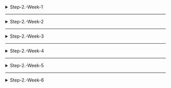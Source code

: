<details>
<summary>Step-2.-Week-1</summary>
<div>

## 카카오 테크 캠퍼스 2단계 - FE - 1주차 클론 과제

</br>

## **과제명**
```
1. 쇼핑몰 웹사이트 탐색을 통한 페이지 구성
2. UI 컴포넌트의 명칭과 사용법 익히기
```
</br>


## ✅**과제 1.**

✅**페이지 구성**

**1. 메인 페이지**

- **핵심기능**
  1) 상품 목록
  2) 검색 기능
  3) 로그인 기능
- **기능 상세 설명**
  1) 상품 상세 정보 : 상품의 상세 정보(사진, 설명, 가격 등을 제공하는) 제공 및 상품 결과 페이지로 이동
  2) 상품 검색 기능 : 사용자가 원하는 상품을 검색할 수 있는 기능. 상품 검색 페이지로 이동
  3) 로그인 기능 : 로그인 페이지로 이동
- **인터페이스 요구사항**
  1) 검색 버튼
  2) 상품 추천 (실시간 인기 상품, 인기 검색어)
  3) 개인화
  4) 상품 카테고리

**2. 로그인 페이지**

- **핵심기능**
  1) 사용자 인증
  2) 계정 관리 (아이디, 비밀번호 찾기 / 회원가입)
- **기능 상세 설명**
  1) 사용자 인증 (로그인) : 사용자의아이디와 비밀번호로 사용자의 신원 확인 및 인증을 하는 기능
  2) 계정 관리 : 페이지에서 회원가입 링크와 아이디 / 비밀번호 찾기 혹은 재설정 링크 제공
- **인터페이스 요구사항**
  1) 아이디(이메일), 비밀번호 입력
  2) 로그인 버튼
  3) 에러 및 안내 메시지 (해결 방법 안내)
  4) 회원 가입 및 비밀번호 재설정 버튼

**3. 회원가입 페이지**

- **핵심기능**
  1) 신규 회원 정보 등록
  2) 약관 동의
- **기능 상세 설명**
  1) 신규 회원 정보 등록 : 가입 양식을 제공하여 새로운 사용자가 회원으로 등록할 수 있는 기능 제공
  2) 약관 동의 : 사용자에게 서비스 이용 약관, 개인정보 처리 방침 등에 대한 정보 및 동의하는 체크박스 제공
- **인터페이스 요구사항**
  1) 약관 및 개인정보 동의
  2) 가입 양식
  3) 아이디, 비밀번호 중복 확인
  4) 비밀번호 보안 요구 사항
  5) 에러 및 안내 메시지 (해결 방법 안내)
  6) 가입 버튼

**4. 상품 검색 페이지**

- **핵심기능**
  1) 상품 목록
  2) 최근 검색 
  3) 인기 키워드
- **기능 상세 설명**
  1) 상품 목록 : 사용자가 입력한 검색어와 관련된 상품들을 나열
  2) 최근 검색 : 최근 검색한 상품들을 나열하여 사용자에게 편의성 제공
  3) 인기 키워드 : 실시간 인기 키워드를 제공해 현 트렌드나 인기 상품에 대한 정보 제공
- **인터페이스 요구사항**
  1) 페이지 상단에 검색창 배치
  2) 상품명, 카테고리, 브랜드 등의 다양한 검색 옵션
  3) 정렬 및 필터링

**5. 개별 상품 페이지**

- **핵심기능**
  1) 상품 세부 정보 제공 (상품 관련 정보, 할인 정보, 리뷰 등)
  2) 옵션 선택 및 구매
  3) 관련 상품 추천
- **기능 상세 설명**
  1) 상품 세부 정보 제공 : 상품에 대한 자세한 정보 표시. 고화질 상품 이미지, 상품 이름, 가격, 할인 정보 등을 제공
  2) 옵션 선택 및 구매 : 사용자에게 상품의 다양한 옵션(개수, 색상 등)을 조절할 수 있는 기능을 제공 (장바구니 기능 포함)
  3) 관련 상품 추천 : 관련 상품이나 유사 상품을 추천
- **인터페이스 요구사항**
  1) 상품 상세 정보
  2) 상품 선택 옵션
  3) 상품 리뷰
  4) 관련, 추천 상품
  5) 장바구니 담기 버튼
  6) 구매하기 버튼

**6. 결제 페이지**

- **핵심기능**
  1) 결제 정보 입력
  2) 결제 수단 선택
- **기능 상세 설명**
  1) 결제 정보 입력 : 사용자가 결제에 필요한 정보를 입력
  2) 결제 수단 선택 : 사용자에게 다양한 결제 수단을 선택할 수 있는 기능 제공 (신용카드, 체크카드, 앱 결제 등)
- **인터페이스 요구사항**
  1) 주문 상품 요약
  2) 결제 정보 입력 (주소, 연락처, 수령인, 결제 수단 등)
  3) 쿠폰, 적립금 적용
  4) 최종 결제 금액 확인 (상품 합산 금액, 할인 금액, 배송비 등 포함)
  5) 결제 버튼

**7. 결제 완료 페이지**

- **핵심기능**
  1) 주문 상세 정보
- **기능 상세 설명**
  1) 주문 상세 정보 : 사용자에게 주문이 성공적으로 완료되었는지 안내, 추가로 주문 번호, 상품 목록, 가격 수량 등 정보 제공
- **인터페이스 요구사항**
  1) 주문 상품 요약
  2) 결제 정보 요약
  3) 주문 상태 안내
  4) 메인 페이지 버튼

**8. 장바구니 페이지**

- **핵심기능**
  1) 상품 추가 및 삭제
  2) 상품 정보, 가격 확인 (할인 정보 제공)
  3) 상품 수량 조절
- **기능 상세 설명**
  1) 상품 추가 및 삭제 : 사용자가 상품을 장바구니에 추가 혹은 삭제할 수 있는 버튼 제공
  2) 상품 정보, 가격 확인 : 장바구니에 담긴 각 상품의 정보와 가격 제공 (총 가격과 쿠폰, 이벤트로 인한 할인 정보 제공)
  3) 상품 수량 조절 : 장바구니 페이지에서 상품의 수량을 조절할 수 있는 버튼 제공
- **인터페이스 요구사항**
  1) 장바구니 목록
  2) 상품 수량 조절 버튼
  3) 할인 적용 가능 여부
  4) 메인 페이지 버튼
  5) 주문하기 버튼

✅**디렉터리 구조**

| 폴더명 | 역할 |
| ----- | ----- |
| public | 프로젝트에서 정적인 파일들을 저장하는 파일 |
| apis | api와 관련된 코드를 포함하는 파일 |
| assets | 프로젝트에서 사용할 리소스 파일 |
| components | 프로젝트에서 사용되는 리액트 컴포넌트를 포함하는 파일 |
| context | context 관련 코드 파일 |
| pages | 각 페이지에 대한 코드 파일 |
| styles | css 파일 |
| utils | 유틸리티 코드와 함수들을 포함하는 파일 |

</br>

✅**과제 2.**
```
프론트 개발자가 다른 프론트 개발자와 소통 및 UI 디자이너와 소통하는데 필수적인 UI 컴포넌트의 명칭과 사용법을 익힙니다.
수업시간에 배운 컴포넌트의 명칭과 사용법 이외에 대표적인 UI 라이브러리 홈페이지를 조사해보면 수많은 컴포넌트가 어떤식으로 동작하는지 확인할 수 있습니다.
리액트 프로젝트를 생성하고, 토스트, 브래드크럼, 캐러셀, 라디오버튼, 토글버튼, 체크리스트를 UI 라이브러리가 아닌 자신만의 방식으로 스타일링하고 상태 관리를 적용해 코드를 작성하세요.
작성된 코드는 레퍼지토리에 업로드하여 멘토님에게 전달해주세요.
```
</br>
✅**과제 3.**
```
각 컴포넌트를 시현해 볼 수 있는 페이지를 만드세요. 
하나의 페이지에 모든 컴포넌트를 둬도 좋고, 각 페이지별로 분리해도 괜찮습니다.
```
</br>
## **과제 상세 : 수강생들이 과제를 진행할 때, 유념해야할 것**
```
1. README.md 파일은 동료 개발자에게 프로젝트에 쉽게 랜딩하도록 돕는 중요한 소통 수단입니다. 
해당 프로젝트에 대해 아무런 지식이 없는 동료들에게 설명하는 것처럼 쉽고, 간결하게 작성해주세요.
2. 좋은 개발자는 디자이너, 기획자, 마케터 등 여러 포지션에 있는 분들과 소통을 잘합니다. 
UI 컴포넌트의 명칭과 이를 구현하는 능력은 필수적인 커뮤니케이션 스킬이자 필요사항이니 어떤 상황에서 해당 컴포넌트를 사용하면 좋을지 고민하며 코드를 작성해보세요.
```
</br>
## **코드리뷰 관련: PR시, 아래 내용을 포함하여 코멘트 남겨주세요.**
**1. PR 제목과 내용을 아래와 같이 작성 해주세요.**
>- PR 제목 : 부산대FE_라이언_1주차 과제

</br>

</div>
</details>

---

<details>
<summary>Step-2.-Week-2</summary>
<div>

## 카카오 테크 캠퍼스 2단계 - FE - 2주차 클론 과제
</br>

## **과제명**
```
1. 코드 디자인 패턴과 상태 관리
```
</br>

## **과제 설명**

✅**과제 1. 아토믹 컴포넌트 디자인 패턴 사용** 
```
- 회원가입, 로그인 페이지 개발에 필요한 컴포넌트를 아토믹 디자인 패턴을 사용해 작성하세요.
- 작성한 컴포넌트는 사용의 편의성을 위해 Props에 적절한 주석을 달아주세요.
```

</br>

✅**과제 2. 회원 가입, 로그인 페이지 개발** 

```
- 백엔드 API 문서를 참고하여 회원가입, 로그인 페이지를 개발하세요.
- 각 페이지에는 적합한 값이 입력되도록 하고, 적절하지 않은 값이 들어온 경우 API 요청을 보내기 전에 프론트에서 에러 캐칭을 해주세요.
- 회원가입, 로그인 후에는 메인 페이지로 리다이렉트하세요.
- API 응답 과정에서 로그인이 실패하는 경우, 회원가입이 실패한 경우에 대해서 에러 캐칭도 적용해야 합니다.
```

</br>

✅**과제 3. 상태관리 모듈 적용** 

```
- 로그인 후에 사용자의 정보를 상태관리 모듈을 하나 선정해 저장하고 불러올 수 있도록 코드를 작성하세요.
- 사용자가 로그인 상태일 때는 GNB 영역에 로그인 버튼이 보이면 안됩니다.
- 로그아웃시 상태를 초기화하세요.
- 새로고침 시에도 상태를 잃지 않고 유지해야 합니다.
- 일정한 시간이 지나면 로그인 유지가 끝나도록 설정하세요.(예: 1일)
```

</br>

## **과제 상세 : 수강생들이 과제를 진행할 때, 유념해야할 것**
```
1. 아토믹 컴포넌트를 작성할 때 Atoms, Molecules에 반드시 특정한 컴포넌트가 들어갈 필요는 없습니다. 개발자의 주관이 들어갈 수 있는 부분이니 적절한 뎁스로 나누어보세요.
2. API 요청을 보내고, 응답 받을 때 성공 케이스만 생각해 코드를 작성하는 경우가 많습니다. 숨은 에러 케이스는 없을지 한 번 더 고민해보세요.
3. 상태 관리 모듈은 자신이 써보고 싶은 어떤 모듈이던 상관 없습니다. 모듈을 사용해보면서 모듈에 들어가는 미들웨어나 툴도 사용해보세요.
```
</br>

## **코드리뷰 관련: PR시, 아래 내용을 포함하여 코멘트 남겨주세요.**
**1. PR 제목과 내용을 아래와 같이 작성 해주세요.**

>- PR 제목 : 부산대FE_라이언_2주차 과제

</br>

**2. PR 내용 :**

>- 코드 작성하면서 어려웠던 점
>- 코드 리뷰 시, 멘토님이 중점적으로 리뷰해줬으면 하는 부분


</div>
</details>

---

<details>
<summary>Step-2.-Week-3</summary>
<div>

## 카카오 테크 캠퍼스 2단계 - FE - 3주차 클론 과제
</br>

## **과제명**
```
1. 비동기 통신 활용과 레이아웃
```
</br>

## **과제 설명**

✅**과제 1. 상품 목록 페이지 개발**
```
- 백엔드 API 문서를 참고하여 상품 목록 페이지를 개발하세요.
- 페이지네이션을 이용해 페이지 값을 증가시켜가며 조회될 수 있도록 코드를 작성해주세요. 
- 데이터 로딩 과정에 로더를 구현하세요.
- 데이터 불러오기를 할 때 react-query를 사용해보세요.
```

</br>

✅**과제 2. 스켈레톤과 로더**

```
- 컴포넌트에 props를 전달해 데이터 로딩 중 스켈레톤 또는 로더가 적용될 수 있도록 코드를 작성해보세요.
- 상품 목록 카드에 스켈레톤을 적용하세요.
- 페이지 전체에 대한 로딩이 진행될 때는 글로벌 로더를 적용해보세요.(적절한 모듈을 찾아 적용해도 좋습니다.)
```

</br>

✅**과제 3. 백엔드 상태 코드 반응**

```
- API 응답에 대해 전처리 하는 코드를 작성해보세요.
- 200, 300, 400, 500번 대의 상태 코드별 에러 캐칭이 필요한 경우라면 해당 함수에서 먼저 실행되도록 코드를 작성합니다.
- react-query에서 전처리하는 방식이 있다면 해당 방식을 적용하거나 또는 별도의 함수나 클래스를 만들어 관리를 시도해보면 됩니다.
```

</br>

## **과제 상세 : 수강생들이 과제를 진행할 때, 유념해야할 것**
```
1. 스켈레톤과 로더를 바텀부터 만들기보단 Codepen 등을 참고해 구현하고, Props를 통한 실제 적용에 집중해주세요.
2. 과제 3번을 해결할 때 Facade pattern을 참고해보세요.
3. 과제 1번을 해결할 때 react-query를 사용해보되 전체 프로젝트에 react-query를 적용할 필요는 없습니다. 하나 이상의 API 요청에 적용해보세요.
```
</br>

## **코드리뷰 관련: PR시, 아래 내용을 포함하여 코멘트 남겨주세요.**
**1. PR 제목과 내용을 아래와 같이 작성 해주세요.**

>- PR 제목 : 부산대FE_라이언_3주차 과제

</br>

**2. PR 내용 :**

>- 코드 작성하면서 어려웠던 점
>- 코드 리뷰 시, 멘토님이 중점적으로 리뷰해줬으면 하는 부분


</div>
</details>

---

<details>
<summary>Step-2.-Week-4</summary>
<div>

## 카카오 테크 캠퍼스 2단계 - FE - 4주차 클론 과제
</br>

## **과제명**
```
상세 페이지 개발과 라이브러리
```
</br>

## **과제 설명**

✅**과제 1. 상품 상세 페이지 개발**
```
- 백엔드 API 문서를 참고하여 상품 상세 페이지를 개발하세요.
- 한 개의 UI 라이브러리를 선정해 사용해보세요. 
- 적절하지 않은 상품 ID 값이 들어오거나 찾을 수 없는 상품일 때 404 페이지 또는 "상품을 찾을 수 없습니다."라는 메시지가 있는 페이지로 이동될 수 있도록 코드를 작성하세요.
- 데이터 로딩이 완료될 때까지 로더를 적용하세요.
- '장바구니 담기' 버튼과 '구매' 버튼을 나누어 배치하세요.
```

</br>

✅**과제 2. 장바구니 페이지 개발**

```
- 백엔드 API 문서를 참고하여 장바구니 페이지를 개발하세요.
- 담아둔 상품에 대해 조회, 수량 변경, 항목 삭제가 구현되어야 합니다.
- '결제하기' 버튼을 만들고, 클릭시 결제 페이지로 이동될 수 있도록 개발하세요.
- 다른 모든 페이지와 마찬가지로 비동기 데이터 요청이 발생하니 로더 또는 스켈레톤을 통해 장바구니 목록을 불러올 때 로딩 상태를 표시하세요.
```

</br>

## **과제 상세 : 수강생들이 과제를 진행할 때, 유념해야할 것**
```
1. UI 라이브러리를 사용할 때 모든 구성요소에 UI 라이브러리의 규칙을 적용할 필요는 없습니다. UI 라이브러리의 사용법을 익히고, 하나 이상의 컴포넌트에 적용해봅니다.
```
</br>

## **코드리뷰 관련: PR시, 아래 내용을 포함하여 코멘트 남겨주세요.**
**1. PR 제목과 내용을 아래와 같이 작성 해주세요.**

>- PR 제목 : 부산대FE_라이언_4주차 과제

</br>

**2. PR 내용 :**

>- 코드 작성하면서 어려웠던 점
>- 코드 리뷰 시, 멘토님이 중점적으로 리뷰해줬으면 하는 부분


</div>
</details>

---

<details>
<summary>Step-2.-Week-5</summary>
<div>

## 카카오 테크 캠퍼스 2단계 - FE - 5주차 클론 과제
</br>

## **과제명**
```
주문 결제 개발 
```
</br>

## **과제 설명**

✅**과제 1. 주문 결제 페이지 개발**
```
- 백엔드 API 문서를 참고하여 주문 결제 페이지를 개발하세요.
- 결제 페이지에서는 결제 전 결제 상세 정보에 대한 데이터를 조회하고, 결제를 확정하는 기능 2가지에 중점을 둡니다.
```

</br>

✅**과제 2. 테스트 결제**

```
- 한 개의 PG 서비스 또는 PG 서비스를 돕는 서드파티 앱을 사용해 개발합니다.
- 테스트 환경에서 결제를 성공해야 합니다.
- 결제가 실패하는 경우(잔고 부족, 결제 정보 불일치 등)에 대해 에러 캐칭을 적용하세요.
- 다양한 에러 상황에 대해 주석으로 에러 상황과 대응 방식을 설명해주세요.
```

</br>

## **과제 상세 : 수강생들이 과제를 진행할 때, 유념해야할 것**
```
1. 결제를 구현할 때 새로운 모듈을 학습하는데 있어서 생각보다 시간 소요가 클 것입니다. 또한 몇몇의 PG사에서 제공하는 SDK의 경우 리액트와 호환성이 나쁜 경우도 있습니다. 
2. 테스트 결제시에 실제 비용이 나가는 것처럼 보이는 경우도 있습니다. PG사마다 정책이 다르지만 대부분 테스트 금액은 1일 이내로 환급받는 구조입니다.
3. 결제시에는 생각보다 많은 데이터를 하나의 페이로드에 담아 전달해야 합니다. 이 과정에서 데이터가 적절하지 않은 값이 들어갈 가능성이 높고, 코드가 복잡해질 수 있습니다. 기능 단위를 나누어 함수형 프로그래밍을 시도해보는게 도움이 될 수 있습니다.
```
</br>

## **코드리뷰 관련: PR시, 아래 내용을 포함하여 코멘트 남겨주세요.**
**1. PR 제목과 내용을 아래와 같이 작성 해주세요.**

>- PR 제목 : 부산대FE_라이언_5주차 과제

</br>

**2. PR 내용 :**

>- 코드 작성하면서 어려웠던 점
>- 코드 리뷰 시, 멘토님이 중점적으로 리뷰해줬으면 하는 부분


</div>
</details>


---


<details>
<summary>Step-2.-Week-6</summary>
<div>

## 카카오 테크 캠퍼스 2단계 - FE - 6주차 클론 과제
</br>

## **과제명**
```
프로젝트 마무리
```
</br>

## **과제 설명**

✅**과제 1. 배포**
```
- Netlify를 통해 배포를 진행합니다.
- 계정을 생성하고 자신의 레포지토리를 연결해 배포합니다.
- 배포 레벨에서 사용될 환경 변수는 인스턴스에 적용되도록 직접 설정해줍니다.
- 배포에 사용될 브랜치는 개발 브랜치와 꼭 분리합니다.
```

</br>

✅**과제 2. 프로젝트 마무리**

```
- 모든 핵심 기능이 정상 작동되도록 숨은 버그와 기능을 점검합니다.
- 특정한 파일이 너무 크다면, 코드 내의 함수를 다른 파일로 옮겨 import / export 하는 등 코드 리펙터링을 진행합니다.
- 개발 환경과 배포 환경 모두 버그가 없는지 체크합니다.
```

</br>

✅**과제 3.  README.md 정리**

```
- 배포한 환경에 대해 구체적인 설명을 남겨주세요.
- 포함될 내용은 배포 순서, 배포에 영향 받는 브랜치, 배포시 주의 사항, 배포 환경 등 다른 개발자가 해당 프로젝트를 인수인계 받았을 때 문제가 없도록 꼼꼼히 작성합니다.
```

</br>

## **과제 상세 : 수강생들이 과제를 진행할 때, 유념해야할 것**
```
1. 많은 서비스가 개발 레벨에서는 잘 작동하다가도 배포 단계에서 에러를 만나는 경우가 많습니다. 배포 후에 기능을 하나하나 점검해보고, 여러 환경에서 시도해보세요.
2. 배포된 환경을 하나의 브라우저에서만 테스트하지 말고, 최대한 다양한 디바이스와 브라우저에서 테스트해보세요. 삼성 브라우저, 아이폰 사파리, 데스크탑이라면 크롬, 사파리, 파이어폭스 등으로 테스트해보세요.
3. 코드를 시간이 지나서 보면 어떤 목적으로, 왜 만들었는지 알아보기 힘든 경우가 많습니다. 기본적인 내용이라 생각한 부분도 주석을 달아주세요.
```
</br>

## **코드리뷰 관련: PR시, 아래 내용을 포함하여 코멘트 남겨주세요.**
**1. PR 제목과 내용을 아래와 같이 작성 해주세요.**

>- PR 제목 : 부산대FE_라이언_6주차 과제

</br>

**2. PR 내용 :**

>- 코드 작성하면서 어려웠던 점
>- 코드 리뷰 시, 멘토님이 중점적으로 리뷰해줬으면 하는 부분


</div>
</details>
